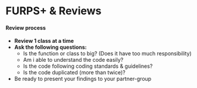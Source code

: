# FURPS+ & Reviews

#### Review process

- **Review 1 class at a time**
- **Ask the following questions:**
  - Is the function or class to big? (Does it have too much responsibility)
  - Am i able to understand the code easily?
  - Is the code following coding standards & guidelines?
  - Is the code duplicated (more than twice)?
- Be ready to present your findings to your partner-group
